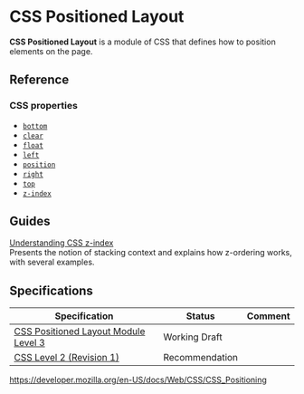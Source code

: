 # CSS Positioned Layout

**CSS Positioned Layout** is a module of CSS that defines how to position elements on the page.

## Reference

### CSS properties

- [`bottom`](bottom)
- [`clear`](clear)
- [`float`](float)
- [`left`](left)
- [`position`](position)
- [`right`](right)
- [`top`](top)
- [`z-index`](z-index)

## Guides

[Understanding CSS z-index](css_positioning/understanding_z_index)  
Presents the notion of stacking context and explains how z-ordering works, with several examples.

## Specifications

<table><thead><tr class="header"><th>Specification</th><th>Status</th><th>Comment</th></tr></thead><tbody><tr class="odd"><td><a href="https://drafts.csswg.org/css-position-3/">CSS Positioned Layout Module Level 3</a></td><td><span class="spec-wd">Working Draft</span></td><td></td></tr><tr class="even"><td><a href="https://www.w3.org/TR/CSS2/visuren.html">CSS Level 2 (Revision 1)</a></td><td><span class="spec-rec">Recommendation</span></td><td></td></tr></tbody></table>

<a href="https://developer.mozilla.org/en-US/docs/Web/CSS/CSS_Positioning" class="_attribution-link">https://developer.mozilla.org/en-US/docs/Web/CSS/CSS_Positioning</a>
